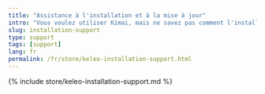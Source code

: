 ```yaml
---
title: "Assistance à l'installation et à la mise à jour"
intro: "Vous voulez utiliser Kimai, mais ne savez pas comment l'installer sur votre serveur ?"
slug: installation-support
type: support
tags: [support]
lang: fr
permalink: /fr/store/keleo-installation-support.html
---
```


{% include store/keleo-installation-support.md %}
